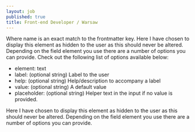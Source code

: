 ```yaml
---
layout: job
published: true
title: Front-end Developer / Warsaw
---
```

Where name is an exact match to the frontmatter key. Here I have chosen to display this element as hidden to the user as this should never be altered. Depending on the field element you use there are a number of options you can provide. Check out the following list of options available below:

- element: text
- label: (optional string) Label to the user
- help: (optional string) Help/description to accompany a label
- value: (optional string) A default value
- placeholder: (optional string) Helper text in the input if no value is provided.

Here I have chosen to display this element as hidden to the user as this should never be altered. Depending on the field element you use there are a number of options you can provide.
